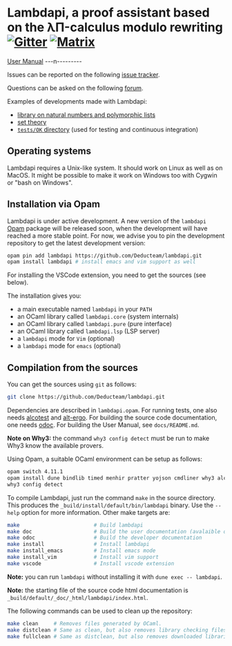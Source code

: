 Lambdapi, a proof assistant based on the λΠ-calculus modulo rewriting [![Gitter][gitter-badge]][gitter-link] [![Matrix][matrix-badge]][matrix-link]
=====================================================================

[User Manual](https://lambdapi.readthedocs.io)
---n---------

Issues can be reported on the following
[issue tracker](https://github.com/Deducteam/lambdapi/issues).

Questions can be asked on the following
[forum](https://github.com/Deducteam/lambdapi/discussions).

Examples of developments made with Lambdapi:
- [library on natural numbers and polymorphic lists](https://github.com/fblanqui/lib)
- [set theory](https://github.com/ttraversie/zf)
- [`tests/OK` directory](https://github.com/Deducteam/lambdapi/tree/master/tests/OK) (used for testing and continuous integration)

Operating systems
-----------------

Lambdapi requires a Unix-like system. It should work on Linux as well as on
MacOS. It might be possible to make it work on Windows too with Cygwin or
"bash on Windows".

Installation via Opam
---------------------

Lambdapi is under active development. A new version of the `lambdapi`
[Opam](http://opam.ocaml.org/) package will be released soon,
when the development will have reached a
more stable point. For now, we advise you to pin the development
repository to get the latest development version:
```bash
opam pin add lambdapi https://github.com/Deducteam/lambdapi.git
opam install lambdapi # install emacs and vim support as well
```
For installing the VSCode extension, you need to get the sources (see below).

The installation gives you:

* a main executable named ``lambdapi`` in your ``PATH``
* an OCaml library called ``lambdapi.core`` (system internals)
* an OCaml library called ``lambdapi.pure`` (pure interface)
* an OCaml library called ``lambdapi.lsp`` (LSP server)
* a ``lambdapi`` mode for ``Vim`` (optional)
* a ``lambdapi`` mode for ``emacs`` (optional)

Compilation from the sources
----------------------------

You can get the sources using `git` as follows:
```bash
git clone https://github.com/Deducteam/lambdapi.git
```

Dependencies are described in `lambdapi.opam`. For running tests, one
also needs [alcotest](https://github.com/mirage/alcotest) and
[alt-ergo](https://alt-ergo.ocamlpro.com/). For building the source
code documentation, one needs
[odoc](https://github.com/ocaml/odoc). For building the User Manual,
see `docs/README.md`.

**Note on Why3:** the command `why3 config detect`
must be run to make Why3 know the available provers.

Using Opam, a suitable OCaml environment can be setup as follows:
```bash
opam switch 4.11.1
opam install dune bindlib timed menhir pratter yojson cmdliner why3 alcotest alt-ergo odoc
why3 config detect
```

To compile Lambdapi, just run the command `make` in the source directory.
This produces the `_build/install/default/bin/lambdapi` binary.
Use the `--help` option for more information. Other make targets are:

```bash
make                        # Build lambdapi
make doc                    # Build the user documentation (avalaible on readthedocs)
make odoc                   # Build the developer documentation
make install                # Install lambdapi
make install_emacs          # Install emacs mode
make install_vim            # Install vim support
make vscode                 # Install vscode extension
```

**Note:** you can run `lambdapi` without installing it with `dune exec -- lambdapi`.

**Note:** the starting file of the source code html documentation is
`_build/default/_doc/_html/lambdapi/index.html`.

The following commands can be used to clean up the repository:
```bash
make clean     # Removes files generated by OCaml.
make distclean # Same as clean, but also removes library checking files.
make fullclean # Same as distclean, but also removes downloaded libraries.
```

[gitter-badge]: https://badges.gitter.im/Deducteam/lambdapi.svg
[gitter-link]: https://gitter.im/Deducteam/lambdapi
[matrix-badge]: http://strk.kbt.io/tmp/matrix_badge.svg
[matrix-link]: https://riot.im/app/#/room/#lambdapi:matrix.org
